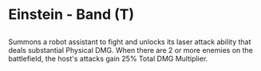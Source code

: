 # Einstein - Band (T)

## 

Summons a robot assistant to fight and unlocks its laser attack ability that deals substantial Physical DMG. When there are 2 or more enemies on the battlefield, the host's attacks gain 25% Total DMG Multiplier.